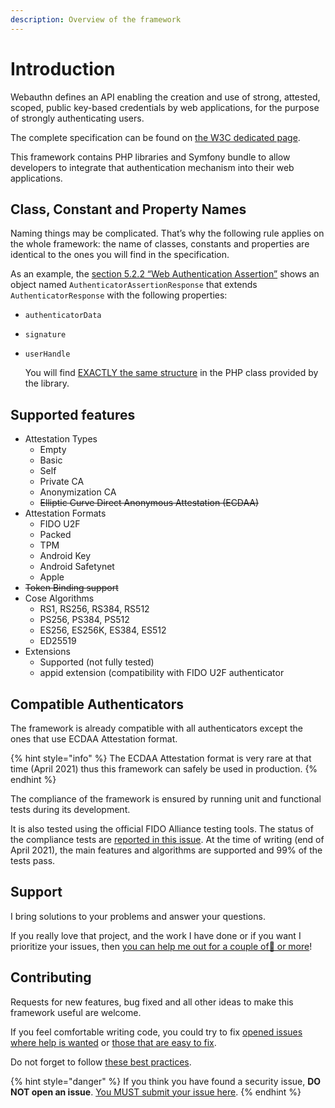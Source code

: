 ```yaml
---
description: Overview of the framework
---
```


# Introduction

Webauthn defines an API enabling the creation and use of strong, attested, scoped, public key-based credentials by web applications, for the purpose of strongly authenticating users.

The complete specification can be found on [the W3C dedicated page](https://www.w3.org/TR/webauthn-2/).

This framework contains PHP libraries and Symfony bundle to allow developers to integrate that authentication mechanism into their web applications.

## Class, Constant and Property Names

Naming things may be complicated. That’s why the following rule applies on the whole framework: the name of classes, constants and properties are identical to the ones you will find in the specification.

As an example, the [section 5.2.2 “Web Authentication Assertion”](https://www.w3.org/TR/webauthn-2/#iface-authenticatorassertionresponse) shows an object named `AuthenticatorAssertionResponse` that extends `AuthenticatorResponse` with the following properties:

* `authenticatorData`
* `signature`
*   `userHandle`

    You will find [EXACTLY the same structure](https://github.com/web-auth/webauthn-framework/blob/v3.0/src/webauthn/src/AuthenticatorAssertionResponse.php#L21) in the PHP class provided by the library.

## Supported features

* Attestation Types
  * Empty
  * Basic
  * Self
  * Private CA
  * Anonymization CA
  * ~~Elliptic Curve Direct Anonymous Attestation (ECDAA)~~
* Attestation Formats
  * FIDO U2F
  * Packed
  * TPM
  * Android Key
  * Android Safetynet
  * Apple
* ~~Token Binding support~~
* Cose Algorithms
  * RS1, RS256, RS384, RS512
  * PS256, PS384, PS512
  * ES256, ES256K, ES384, ES512
  * ED25519
* Extensions
  * Supported (not fully tested)
  * appid extension (compatibility with FIDO U2F authenticator

## Compatible Authenticators

The framework is already compatible with all authenticators except the ones that use ECDAA Attestation format.

{% hint style="info" %}
The ECDAA Attestation format is very rare at that time (April 2021) thus this framework can safely be used in production.
{% endhint %}

The compliance of the framework is ensured by running unit and functional tests during its development.

It is also tested using the official FIDO Alliance testing tools. The status of the compliance tests are [reported in this issue](https://github.com/web-auth/webauthn-framework/issues/67). At the time of writing (end of April 2021), the main features and algorithms are supported and 99% of the tests pass.

## Support

I bring solutions to your problems and answer your questions.

If you really love that project, and the work I have done or if you want I prioritize your issues, then [you can help me out for a couple of🍻 or more](https://github.com/sponsors/Spomky)!

## Contributing

Requests for new features, bug fixed and all other ideas to make this framework useful are welcome.

If you feel comfortable writing code, you could try to fix [opened issues where help is wanted](https://github.com/web-auth/webauthn-framework/issues?q=label%3A%22help+wanted%22) or [those that are easy to fix](https://github.com/web-auth/webauthn-framework/labels/easy-pick).

Do not forget to follow [these best practices](contributing.md).

{% hint style="danger" %}
If you think you have found a security issue, **DO NOT open an issue**. [You MUST submit your issue here](https://gitter.im/Spomky/).
{% endhint %}
